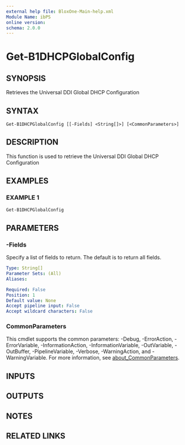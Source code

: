 ```yaml
---
external help file: BloxOne-Main-help.xml
Module Name: ibPS
online version:
schema: 2.0.0
---
```


# Get-B1DHCPGlobalConfig

## SYNOPSIS
Retrieves the Universal DDI Global DHCP Configuration

## SYNTAX

```
Get-B1DHCPGlobalConfig [[-Fields] <String[]>] [<CommonParameters>]
```

## DESCRIPTION
This function is used to retrieve the Universal DDI Global DHCP Configuration

## EXAMPLES

### EXAMPLE 1
```powershell
Get-B1DHCPGlobalConfig
```

## PARAMETERS

### -Fields
Specify a list of fields to return.
The default is to return all fields.

```yaml
Type: String[]
Parameter Sets: (All)
Aliases:

Required: False
Position: 1
Default value: None
Accept pipeline input: False
Accept wildcard characters: False
```

### CommonParameters
This cmdlet supports the common parameters: -Debug, -ErrorAction, -ErrorVariable, -InformationAction, -InformationVariable, -OutVariable, -OutBuffer, -PipelineVariable, -Verbose, -WarningAction, and -WarningVariable. For more information, see [about_CommonParameters](http://go.microsoft.com/fwlink/?LinkID=113216).

## INPUTS

## OUTPUTS

## NOTES

## RELATED LINKS
